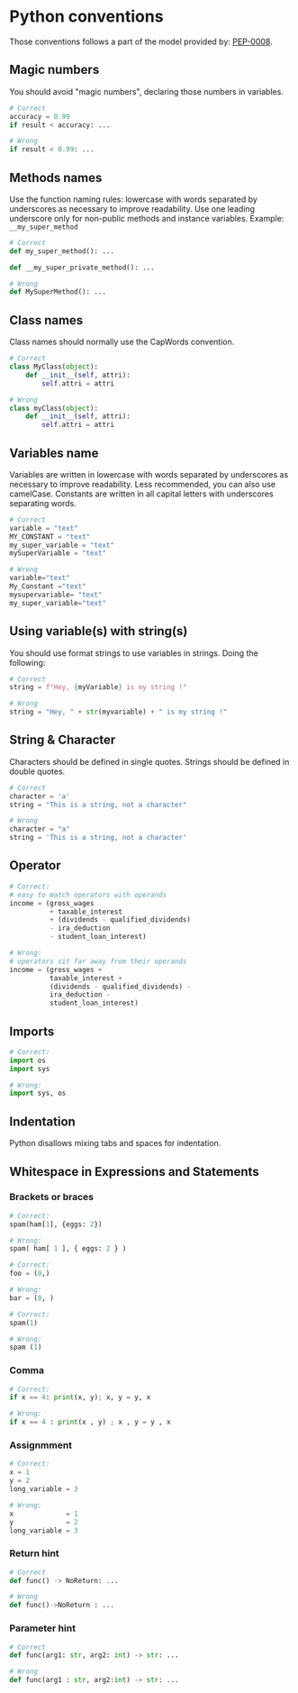 # Python conventions

Those conventions follows a part of the model provided by: [PEP-0008](https://peps.python.org/pep-0008).

## Magic numbers

You should avoid "magic numbers", declaring those numbers in variables.
```python
# Correct
accuracy = 0.99
if result < accuracy: ...

# Wrong
if result < 0.99: ...
```

## Methods names

Use the function naming rules: lowercase with words separated by underscores as necessary to improve readability.
Use one leading underscore only for non-public methods and instance variables.
Example: `__my_super_method`
```python
# Correct
def my_super_method(): ...

def __my_super_private_method(): ...

# Wrong
def MySuperMethod(): ...
```

## Class names

Class names should normally use the CapWords convention.
```python
# Correct
class MyClass(object):
    def __init__(self, attri):
        self.attri = attri

# Wrong
class myClass(object):
    def __init__(self, attri):
        self.attri = attri
```

## Variables name

Variables are written in lowercase with words separated by underscores as necessary to improve readability. Less recommended, you can also use camelCase.
Constants are written in all capital letters with underscores separating words.
```python
# Correct
variable = "text"
MY_CONSTANT = "text"
my_super_variable = "text"
mySuperVariable = "text"

# Wrong
variable="text"
My_Constant ="text"
mysupervariable= "text"
my_super_variable="text"
```

## Using variable(s) with string(s)

You should use format strings to use variables in strings. Doing the following:
```python
# Correct
string = f"Hey, {myVariable} is my string !"

# Wrong
string = "Hey, " + str(myvariable) + " is my string !"
```

## String & Character

Characters should be defined in single quotes.
Strings should be defined in double quotes.
```python
# Correct
character = 'a'
string = "This is a string, not a character"

# Wrong
character = "a"
string = 'This is a string, not a character'
```

## Operator

```python
# Correct:
# easy to match operators with operands
income = (gross_wages
          + taxable_interest
          + (dividends - qualified_dividends)
          - ira_deduction
          - student_loan_interest)

# Wrong:
# operators sit far away from their operands
income = (gross_wages +
          taxable_interest +
          (dividends - qualified_dividends) -
          ira_deduction -
          student_loan_interest)
```

## Imports

```python
# Correct:
import os
import sys

# Wrong:
import sys, os
```

## Indentation

Python disallows mixing tabs and spaces for indentation.

## Whitespace in Expressions and Statements

### Brackets or braces
```python
# Correct:
spam(ham[1], {eggs: 2})

# Wrong:
spam( ham[ 1 ], { eggs: 2 } )
```

```python
# Correct:
foo = (0,)

# Wrong:
bar = (0, )
```

```python
# Correct:
spam(1)

# Wrong:
spam (1)
```

### Comma
```python
# Correct:
if x == 4: print(x, y); x, y = y, x

# Wrong:
if x == 4 : print(x , y) ; x , y = y , x
```

### Assignmment
```python
# Correct:
x = 1
y = 2
long_variable = 3

# Wrong:
x             = 1
y             = 2
long_variable = 3
```

### Return hint
```python
# Correct
def func() -> NoReturn: ...

# Wrong
def func()->NoReturn : ...
```

### Parameter hint
```python
# Correct
def func(arg1: str, arg2: int) -> str: ...

# Wrong
def func(arg1 : str, arg2:int) -> str: ...
```
